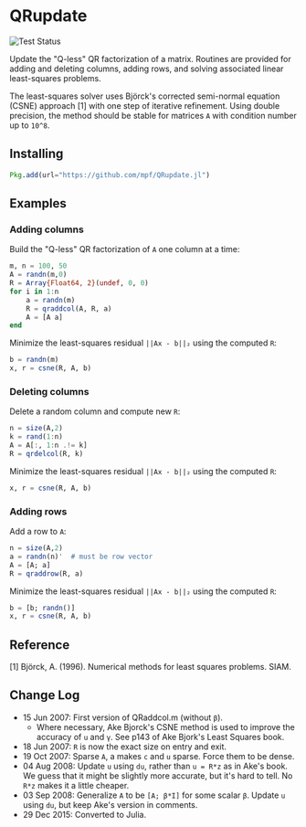 # QRupdate

![Test Status](https://github.com/mpf/QRupdate.jl/actions/workflows/Test.yml/badge.svg)

Update the "Q-less" QR factorization of a matrix. Routines are
provided for adding and deleting columns, adding rows, and solving
associated linear least-squares problems.

The least-squares solver uses Björck's corrected semi-normal equation (CSNE) approach [1] with one step of iterative refinement. Using double precision, the method should be stable for matrices `A` with condition number up to `10^8`.


## Installing

```julia
Pkg.add(url="https://github.com/mpf/QRupdate.jl")
```

## Examples

### Adding columns

Build the "Q-less" QR factorization of `A` one column at a time:

```julia
m, n = 100, 50
A = randn(m,0)
R = Array{Float64, 2}(undef, 0, 0)
for i in 1:n
    a = randn(m)
    R = qraddcol(A, R, a)
    A = [A a]
end
```

Minimize the least-squares residual `||Ax - b||₂` using the computed `R`:

```julia
b = randn(m)
x, r = csne(R, A, b)
```

### Deleting columns

Delete a random column and compute new `R`:

```julia
n = size(A,2)
k = rand(1:n)
A = A[:, 1:n .!= k]
R = qrdelcol(R, k)
```

Minimize the least-squares residual `||Ax - b||₂` using the computed `R`:

```julia
x, r = csne(R, A, b)
```

### Adding rows

Add a row to `A`:

```julia
n = size(A,2)
a = randn(n)'  # must be row vector
A = [A; a]
R = qraddrow(R, a)
```

Minimize the least-squares residual `||Ax - b||₂` using the computed `R`:

```julia
b = [b; randn()]
x, r = csne(R, A, b)
```

## Reference

[1] Björck, A. (1996). Numerical methods for least squares problems. SIAM.

## Change Log

- 15 Jun 2007: First version of QRaddcol.m (without `β`).
  - Where necessary, Ake Bjorck's CSNE method is used to improve the accuracy of `u` and `γ`.  See p143 of Ake Bjork's Least Squares book.
- 18 Jun 2007: `R` is now the exact size on entry and exit.
- 19 Oct 2007: Sparse `A`, a makes `c` and `u` sparse. Force them to be dense.
- 04 Aug 2008: Update `u` using `du`, rather than `u = R*z` as in Ake's book.  We guess that it might be slightly more accurate, but it's hard to tell.  No `R*z` makes it a little cheaper.
- 03 Sep 2008: Generalize `A` to be `[A; β*I]` for some scalar `β`.  Update `u` using `du`, but keep Ake's version in comments.
- 29 Dec 2015: Converted to Julia.